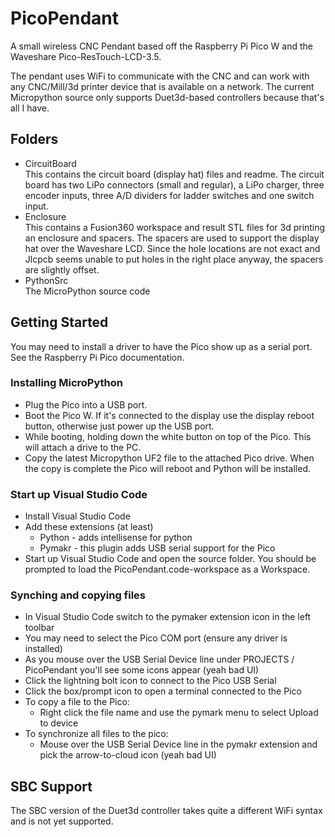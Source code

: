 # PicoPendant
A small wireless CNC Pendant based off the Raspberry Pi Pico W and the Waveshare Pico-ResTouch-LCD-3.5. 

The pendant uses WiFi to communicate with the CNC and can work with any CNC/Mill/3d printer device that is available on a network. The current Micropython source only supports Duet3d-based controllers because that's all I have.

## Folders
* CircuitBoard<br>This contains the circuit board (display hat) files and readme. The circuit board has two LiPo connectors (small and regular), a LiPo charger, three encoder inputs, three A/D dividers for ladder switches and one switch input.
* Enclosure<br>This contains a Fusion360 workspace and result STL files for 3d printing an enclosure and spacers. The spacers are used to support the display hat over the Waveshare LCD. Since the hole locations are not exact and Jlcpcb seems unable to put holes in the right place anyway, the spacers are slightly offset.
* PythonSrc<br>The MicroPython source code

## Getting Started

You may need to install a driver to have the Pico show up as a serial port. See the Raspberry Pi Pico documentation.

### Installing MicroPython
* Plug the Pico into a USB port.
* Boot the Pico W. If it's connected to the display use the display reboot button, otherwise just power up the USB port.
* While booting, holding down the white button on top of the Pico. This will attach a drive to the PC.
* Copy the latest Micropython UF2 file to the attached Pico drive. When the copy is complete the Pico will reboot and Python will be installed.

### Start up Visual Studio Code
* Install Visual Studio Code
* Add these extensions (at least)
  * Python - adds intellisense for python
  * Pymakr - this plugin adds USB serial support for the Pico
* Start up Visual Studio Code and open the source folder. You should be prompted to load the PicoPendant.code-workspace as a Workspace.

### Synching and copying files
* In Visual Studio Code switch to the pymaker extension icon in the left toolbar
* You may need to select the Pico COM port (ensure any driver is installed)
* As you mouse over the USB Serial Device line under PROJECTS / PicoPendant you'll see some icons appear (yeah bad UI)
* Click the lightning bolt icon to connect to the Pico USB Serial
* Click the box/prompt icon to open a terminal connected to the Pico
* To copy a file to the Pico:
  * Right click the file name and use the pymark menu to select Upload to device
* To synchronize all files to the pico:
  * Mouse over the USB Serial Device line in the pymakr extension and pick the arrow-to-cloud icon (yeah bad UI)

## SBC Support
The SBC version of the Duet3d controller takes quite a different WiFi syntax and is not yet supported.
